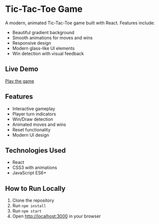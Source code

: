 # Tic-Tac-Toe Game

A modern, animated Tic-Tac-Toe game built with React. Features include:
- Beautiful gradient background
- Smooth animations for moves and wins
- Responsive design
- Modern glass-like UI elements
- Win detection with visual feedback

## Live Demo
[Play the game](https://tic-tac-toe-game-psi-pink.vercel.app/)

## Features
- Interactive gameplay
- Player turn indicators
- Win/Draw detection
- Animated moves and wins
- Reset functionality
- Modern UI design

## Technologies Used
- React
- CSS3 with animations
- JavaScript ES6+

## How to Run Locally
1. Clone the repository
2. Run `npm install`
3. Run `npm start`
4. Open [http://localhost:3000](http://localhost:3000) in your browser
